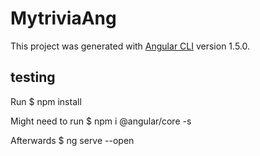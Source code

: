 # MytriviaAng

This project was generated with [Angular CLI](https://github.com/angular/angular-cli) version 1.5.0.

## testing

Run $ npm  install

Might need to run $ npm i @angular/core -s

Afterwards $ ng serve --open


